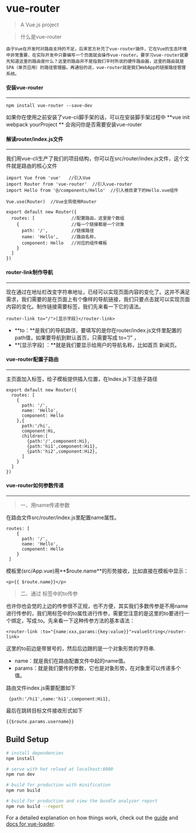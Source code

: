 # vue-router

> A Vue.js project

> 什么是vue-router

```
由于Vue在开发时对路由支持的不足，后来官方补充了vue-router插件，它在Vue的生态环境中非常重要，在实际开发中只要编写一个页面就会操作vue-router。要学习vue-router就要先知道这里的路由是什么？这里的路由并不是指我们平时所说的硬件路由器，这里的路由就是SPA（单页应用）的路径管理器。再通俗的说，vue-router就是我们WebApp的链接路径管理系统。

```

#### 安装vue-router

---

```	
npm install vue-router --save-dev
```

如果你在使用之前安装了vue-cii脚手架的话，可以在安装脚手架过程中 **vue init webpack yourProject ** 会询问你是否需要安装vue-router

#### 解读router/index.js文件

---

我们用vue-cli生产了我们的项目结构，你可以在src/router/index.js文件，这个文件就是路由的核心文件

```
import Vue from 'vue'   //引入Vue
import Router from 'vue-router'  //引入vue-router
import Hello from '@/components/Hello'  //引入根目录下的Hello.vue组件

Vue.use(Router)  //Vue全局使用Router

export default new Router({
  routes: [              //配置路由，这里是个数组
    {                    //每一个链接都是一个对象
      path: '/',         //链接路径
      name: 'Hello',     //路由名称，
      component: Hello   //对应的组件模板
    }
  ]
})
```

#### router-link制作导航

---

现在通过在地址栏改变字符串地址，已经可以实现页面内容的变化了。这并不满足需求，我们需要的是在页面上有个像样的导航链接，我们只要点击就可以实现页面内容的变化。制作链接需要<router-link>标签，我们先来看一下它的语法。

```
router-link to="/">[显示字段]</router-link>
```

- **to：**是我们的导航路径，要填写的是你在router/index.js文件里配置的path值，如果要导航到默认首页，只需要写成  to=”/”  ，
- **[显示字段] ：**就是我们要显示给用户的导航名称，比如首页  新闻页。

#### vue-router配置子路由

---

主页面加入<router-view>标签，给子模板提供插入位置，在Index.js下注册子路径

```
export default new Router({
  routes: [             
    {                    
      path: '/',        
      name: 'Hello',     
      component: Hello   
    },{
      path:'/hi',
      component:Hi,
      children:[
        {path:'/',component:Hi},
        {path:'hi1',component:Hi1},
        {path:'hi2',component:Hi2},
      ]
    }
  ]
})
```

#### vue-router如何参数传递

___

> 一、用name传递参数

在路由文件src/router/index.js里配置name属性。

```
routes: [
    {
      path: '/',
      name: 'Hello',
      component: Hello
    }
 ]
```

模板里(src/App.vue)用**$route.name**的形势接收，比如直接在模板中显示：

```
<p>{{ $route.name}}</p>
```

> 二、通过<router-link> 标签中的to传参

也许你也会觉的上边的传参很不正规，也不方便，其实我们多数传参是不用name进行传参的，我们用<router-link>标签中的to属性进行传参，需要您注意的是这里的to要进行一个绑定，写成:to。先来看一下这种传参方法的基本语法：

```
<router-link :to="{name:xxx,params:{key:value}}">valueString</router-link>
```



这里的to前边是带冒号的，然后后边跟的是一个对象形势的字符串.

- name：就是我们在路由配置文件中起的name值。
- params：就是我们要传的参数，它也是对象形势，在对象里可以传递多个值。

路由文件index.js需要配置如下

```
 {path:'/hi1',name:'hi1',component:Hi1},
```

最后在跳转目标文件接收形式如下

```
{{$route.params.username}}
```





## Build Setup

``` bash
# install dependencies
npm install

# serve with hot reload at localhost:8080
npm run dev

# build for production with minification
npm run build

# build for production and view the bundle analyzer report
npm run build --report
```

For a detailed explanation on how things work, check out the [guide](http://vuejs-templates.github.io/webpack/) and [docs for vue-loader](http://vuejs.github.io/vue-loader).
